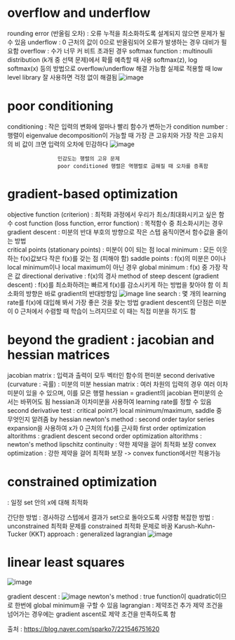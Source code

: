 overflow and underflow
===
rounding error (반올림 오차) : 오류 누적을 최소화하도록 설계되지 않으면 문제가 될 수 있음
underflow : 0 근처의 값이 0으로 반올림되어 오류가 발생하는 경우 대비가 필요함
overflow : 수가 너무 커 비트 초과된 경우
softmax function : multinoulli distribution (k개 중 선택 문제)에서 확률 예측할 때 사용
                   softmax(z), log softmax(x) 등의 방법으로 overflow/underflow 해결 가능함
                   실제로 적용할 때 low level library 잘 사용하면 걱정 없이 해결됨
                   ![image](https://user-images.githubusercontent.com/89207256/168806461-009f2333-fca7-4012-bda6-d9aa515f7dcd.png)

poor conditioning 
===
conditioning : 작은 입력의 변화에 얼마나 빨리 함수가 변하는가
condition number : 행렬이 eigenvalue decomposition이 가능할 때 가장 큰 고유치와 가장 작은 고유치의 비 값이 크면 입력의 오차에 민감하다
                  ![image](https://user-images.githubusercontent.com/89207256/168807025-2348ac8b-cef1-41a7-8404-8dd542cc82e1.png)
                    
                    
                    민감도는 행렬의 고유 문제
                    poor conditioned 행렬은 역행렬로 곱해질 때 오차를 증폭함


gradient-based optimization
===
objective function (criterion) : 최적화 과정에서 우리가 최소/최대화시키고 싶은 함수
cost function (loss function, error function) : 목적함수 중 최소화시키는 경우
gradient descent : 미분의 반대 부호의 방향으로 작은 스텝 움직이면서 함수값을 줄이는 방법\
critical points (stationary points) : 미분이 0이 되는 점
local minimum : 모든 이웃하는 f(x)값보다 작은 f(x)를 갖는 점 (피해야 함)
saddle points : f(x)의 미분은 0이나 local minimum이나 local maximum이 아닌 경우
global minimum : f(x) 중 가장 작은 값
directional derivative : f(x)의 경사
method of steep descent (gradient descent) : f(x)를 최소화하려는 빠르게 f(x)를 감소시키게 하는 방법을 찾아야 함
                                             이 최소화의 방향은 바로 gradient의 반대방향임
                                             ![image](https://user-images.githubusercontent.com/89207256/168807998-4759f7cc-1aa8-479d-bf7d-7b770e254f49.png)
line search : 몇 개의 learning rate를 f(x)에 대입해 봐서 가장 좋은 것을 찾는 방법
gradient descent의 단점은 미분이 0 근처에서 수렴할 때 학습이 느려지므로 이 때는 직접 미분을 하기도 함


beyond the gradient : jacobian and hessian matrices
===
jacobian matrix : 입력과 출력이 모두 벡터인 함수의 편미분
second derivative (curvature : 곡률) : 미분의 미분
hessian matrix : 여러 차원의 입력의 경우 여러 이차미분이 있을 수 있으며, 이를 모은 행렬
                 hessian = gradient의 jacobian
                 편미분의 순서는 바뀌어도 됨
                 hessian과 이차미분을 사용하여 learning rate를 정할 수 있음
second derivative test : critical point가 local minimum/maximum, saddle 중 무엇인지 알려줌 by hessian
newton's method : second order taylor series expansion을 사용하여 x가 0 근처의 f(x)를 근사화
first order optimization altorithms : gradient descent
second order optimization altorithms : newton's method
lipschitz continuity : 약한 제약을 걸어 최적화 보장
convex optimization : 강한 제약을 걸어 최적화 보장 -> convex function에서만 적용가능


constrained optimization
===
: 일정 set 안의 x에 대해 최적화


간단한 방법 : 경사하강 스텝에서 결과가 set으로 돌아오도록 사영함
복잡한 방법 : unconstrained 최적화 문제를 constrained 최적화 문제로 바꿈
Karush-Kuhn-Tucker (KKT) approach : generalized lagrangian
                                    ![image](https://user-images.githubusercontent.com/89207256/168809970-66184544-7795-4b21-9239-893b5b18d32c.png)


linear least squares
===
![image](https://user-images.githubusercontent.com/89207256/168810119-c7b90381-63c7-4372-a158-af7b1d7a2d46.png)


gradient descent : ![image](https://user-images.githubusercontent.com/89207256/168810251-09e518b8-70bd-4fe9-b1b8-b38dc6a119aa.png)
newton's method : true function이 quadratic이므로 한번에 global minimum을 구할 수 있음
lagrangian : 제약조건 추가
             제약 조건을 넘어가는 경우에는 gradient ascent로 제약 조건을 만족하도록 함

출처 : https://blog.naver.com/sparko7/221546751620
